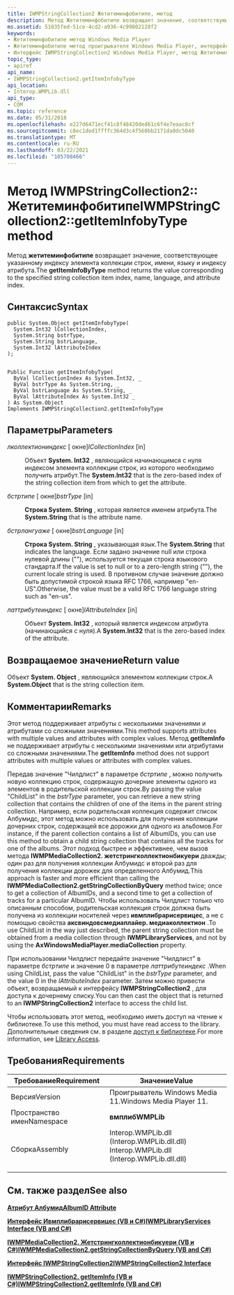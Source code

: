 ```yaml
---
title: IWMPStringCollection2 Жетитеминфобитипе, метод
description: Метод Жетитеминфобитипе возвращает значение, соответствующее указанному индексу элемента коллекции строк, имени, языку и индексу атрибута.
ms.assetid: 51035fed-51ce-4cd2-a936-4c99802128f2
keywords:
- Жетитеминфобитипе метод Windows Media Player
- Жетитеминфобитипе метод проигрывателя Windows Media Player, интерфейс IWMPStringCollection2
- Интерфейс IWMPStringCollection2 Windows Media Player, метод Жетитеминфобитипе
topic_type:
- apiref
api_name:
- IWMPStringCollection2.getItemInfobyType
api_location:
- Interop.WMPLib.dll
api_type:
- COM
ms.topic: reference
ms.date: 05/31/2018
ms.openlocfilehash: e227d6471ecf41c8f48420ded61c6f4e7eaac8cf
ms.sourcegitcommit: c8ec1ded1ffffc364d3c4f560bb2171da0dc5040
ms.translationtype: MT
ms.contentlocale: ru-RU
ms.lasthandoff: 03/22/2021
ms.locfileid: "105708466"
---
```

# <a name="iwmpstringcollection2getiteminfobytype-method"></a><span data-ttu-id="519b2-106">Метод IWMPStringCollection2:: Жетитеминфобитипе</span><span class="sxs-lookup"><span data-stu-id="519b2-106">IWMPStringCollection2::getItemInfobyType method</span></span>

<span data-ttu-id="519b2-107">Метод **жетитеминфобитипе** возвращает значение, соответствующее указанному индексу элемента коллекции строк, имени, языку и индексу атрибута.</span><span class="sxs-lookup"><span data-stu-id="519b2-107">The **getItemInfoByType** method returns the value corresponding to the specified string collection item index, name, language, and attribute index.</span></span>

## <a name="syntax"></a><span data-ttu-id="519b2-108">Синтаксис</span><span class="sxs-lookup"><span data-stu-id="519b2-108">Syntax</span></span>


```CSharp
public System.Object getItemInfobyType(
  System.Int32 lCollectionIndex,
  System.String bstrType,
  System.String bstrLanguage,
  System.Int32 lAttributeIndex
);
```


```VB

Public Function getItemInfobyType( _
  ByVal lCollectionIndex As System.Int32, _
  ByVal bstrType As System.String, _
  ByVal bstrLanguage As System.String, _
  ByVal lAttributeIndex As System.Int32 _
) As System.Object
Implements IWMPStringCollection2.getItemInfobyType
```





## <a name="parameters"></a><span data-ttu-id="519b2-109">Параметры</span><span class="sxs-lookup"><span data-stu-id="519b2-109">Parameters</span></span>

<dl> <dt>

<span data-ttu-id="519b2-110">*лколлектиониндекс* \[ окне\]</span><span class="sxs-lookup"><span data-stu-id="519b2-110">*lCollectionIndex* \[in\]</span></span>
</dt> <dd>

<span data-ttu-id="519b2-111">Объект **System. Int32** , являющийся начинающимся с нуля индексом элемента коллекции строк, из которого необходимо получить атрибут.</span><span class="sxs-lookup"><span data-stu-id="519b2-111">The **System.Int32** that is the zero-based index of the string collection item from which to get the attribute.</span></span>

</dd> <dt>

<span data-ttu-id="519b2-112">*бстртипе* \[ окне\]</span><span class="sxs-lookup"><span data-stu-id="519b2-112">*bstrType* \[in\]</span></span>
</dt> <dd>

<span data-ttu-id="519b2-113">**Строка System. String** , которая является именем атрибута.</span><span class="sxs-lookup"><span data-stu-id="519b2-113">The **System.String** that is the attribute name.</span></span>

</dd> <dt>

<span data-ttu-id="519b2-114">*бстрлангуаже* \[ окне\]</span><span class="sxs-lookup"><span data-stu-id="519b2-114">*bstrLanguage* \[in\]</span></span>
</dt> <dd>

<span data-ttu-id="519b2-115">**Строка System. String** , указывающая язык.</span><span class="sxs-lookup"><span data-stu-id="519b2-115">The **System.String** that indicates the language.</span></span> <span data-ttu-id="519b2-116">Если задано значение null или строка нулевой длины (""), используется текущая строка языкового стандарта.</span><span class="sxs-lookup"><span data-stu-id="519b2-116">If the value is set to null or to a zero-length string (""), the current locale string is used.</span></span> <span data-ttu-id="519b2-117">В противном случае значение должно быть допустимой строкой языка RFC 1766, например "en-US".</span><span class="sxs-lookup"><span data-stu-id="519b2-117">Otherwise, the value must be a valid RFC 1766 language string such as "en-us".</span></span>

</dd> <dt>

<span data-ttu-id="519b2-118">*латтрибутеиндекс* \[ окне\]</span><span class="sxs-lookup"><span data-stu-id="519b2-118">*lAttributeIndex* \[in\]</span></span>
</dt> <dd>

<span data-ttu-id="519b2-119">Объект **System. Int32** , который является индексом атрибута (начинающийся с нуля).</span><span class="sxs-lookup"><span data-stu-id="519b2-119">A **System.Int32** that is the zero-based index of the attribute.</span></span>

</dd> </dl>

## <a name="return-value"></a><span data-ttu-id="519b2-120">Возвращаемое значение</span><span class="sxs-lookup"><span data-stu-id="519b2-120">Return value</span></span>

<span data-ttu-id="519b2-121">Объект **System. Object** , являющийся элементом коллекции строк.</span><span class="sxs-lookup"><span data-stu-id="519b2-121">A **System.Object** that is the string collection item.</span></span>

## <a name="remarks"></a><span data-ttu-id="519b2-122">Комментарии</span><span class="sxs-lookup"><span data-stu-id="519b2-122">Remarks</span></span>

<span data-ttu-id="519b2-123">Этот метод поддерживает атрибуты с несколькими значениями и атрибутами со сложными значениями.</span><span class="sxs-lookup"><span data-stu-id="519b2-123">This method supports attributes with multiple values and attributes with complex values.</span></span> <span data-ttu-id="519b2-124">Метод **getItemInfo** не поддерживает атрибуты с несколькими значениями или атрибутами со сложными значениями.</span><span class="sxs-lookup"><span data-stu-id="519b2-124">The **getItemInfo** method does not support attributes with multiple values or attributes with complex values.</span></span>

<span data-ttu-id="519b2-125">Передав значение "Чилдлист" в параметре *бстртипе* , можно получить новую коллекцию строк, содержащую дочерние элементы одного из элементов в родительской коллекции строк.</span><span class="sxs-lookup"><span data-stu-id="519b2-125">By passing the value "ChildList" in the *bstrType* parameter, you can retrieve a new string collection that contains the children of one of the items in the parent string collection.</span></span> <span data-ttu-id="519b2-126">Например, если родительская коллекция содержит список Албумидс, этот метод можно использовать для получения коллекции дочерних строк, содержащей все дорожки для одного из альбомов.</span><span class="sxs-lookup"><span data-stu-id="519b2-126">For instance, if the parent collection contains a list of AlbumIDs, you can use this method to obtain a child string collection that contains all the tracks for one of the albums.</span></span> <span data-ttu-id="519b2-127">Этот подход быстрее и эффективнее, чем вызов метода **IWMPMediaCollection2. жетстрингколлектионбикуери** дважды; один раз для получения коллекции Албумидс и второй раз для получения коллекции дорожек для определенного Албумид.</span><span class="sxs-lookup"><span data-stu-id="519b2-127">This approach is faster and more efficient than calling the **IWMPMediaCollection2.getStringCollectionByQuery** method twice; once to get a collection of AlbumIDs, and a second time to get a collection of tracks for a particular AlbumID.</span></span> <span data-ttu-id="519b2-128">Чтобы использовать Чилдлист только что описанным способом, родительская коллекция строк должна быть получена из коллекции носителей через **ивмплибрарисервицес**, а не с помощью свойства **аксвиндовсмедиаплайер. медиаколлектион** .</span><span class="sxs-lookup"><span data-stu-id="519b2-128">To use ChildList in the way just described, the parent string collection must be obtained from a media collection through **IWMPLibraryServices**, and not by using the **AxWindowsMediaPlayer.mediaCollection** property.</span></span>

<span data-ttu-id="519b2-129">При использовании Чилдлист передайте значение "Чилдлист" в параметре *бстртипе* и значение 0 в параметре *латтрибутеиндекс* .</span><span class="sxs-lookup"><span data-stu-id="519b2-129">When using ChildList, pass the value "ChildList" in the *bstrType* parameter, and the value 0 in the *lAttributeIndex* parameter.</span></span> <span data-ttu-id="519b2-130">Затем можно привести объект, возвращаемый к интерфейсу **IWMPStringCollection2** , для доступа к дочернему списку.</span><span class="sxs-lookup"><span data-stu-id="519b2-130">You can then cast the object that is returned to an **IWMPStringCollection2** interface to access the child list.</span></span>

<span data-ttu-id="519b2-131">Чтобы использовать этот метод, необходимо иметь доступ на чтение к библиотеке.</span><span class="sxs-lookup"><span data-stu-id="519b2-131">To use this method, you must have read access to the library.</span></span> <span data-ttu-id="519b2-132">Дополнительные сведения см. в разделе [доступ к библиотеке](library-access.md).</span><span class="sxs-lookup"><span data-stu-id="519b2-132">For more information, see [Library Access](library-access.md).</span></span>

## <a name="requirements"></a><span data-ttu-id="519b2-133">Требования</span><span class="sxs-lookup"><span data-stu-id="519b2-133">Requirements</span></span>



| <span data-ttu-id="519b2-134">Требование</span><span class="sxs-lookup"><span data-stu-id="519b2-134">Requirement</span></span> | <span data-ttu-id="519b2-135">Значение</span><span class="sxs-lookup"><span data-stu-id="519b2-135">Value</span></span> |
|----------------------|------------------------------------------------------------------------------------------------------------------------|
| <span data-ttu-id="519b2-136">Версия</span><span class="sxs-lookup"><span data-stu-id="519b2-136">Version</span></span><br/>   | <span data-ttu-id="519b2-137">Проигрыватель Windows Media 11.</span><span class="sxs-lookup"><span data-stu-id="519b2-137">Windows Media Player 11.</span></span><br/>                                                                                    |
| <span data-ttu-id="519b2-138">Пространство имен</span><span class="sxs-lookup"><span data-stu-id="519b2-138">Namespace</span></span><br/> | <span data-ttu-id="519b2-139">**вмплиб**</span><span class="sxs-lookup"><span data-stu-id="519b2-139">**WMPLib**</span></span><br/>                                                                                                  |
| <span data-ttu-id="519b2-140">Сборка</span><span class="sxs-lookup"><span data-stu-id="519b2-140">Assembly</span></span><br/>  | <dl> <span data-ttu-id="519b2-141"><dt>Interop.WMPLib.dll (Interop.WMPLib.dll.dll)</dt></span><span class="sxs-lookup"><span data-stu-id="519b2-141"><dt>Interop.WMPLib.dll (Interop.WMPLib.dll.dll)</dt></span></span> </dl> |



## <a name="see-also"></a><span data-ttu-id="519b2-142">См. также раздел</span><span class="sxs-lookup"><span data-stu-id="519b2-142">See also</span></span>

<dl> <dt>

[<span data-ttu-id="519b2-143">**Атрибут Албумид**</span><span class="sxs-lookup"><span data-stu-id="519b2-143">**AlbumID Attribute**</span></span>](albumid-attribute.md)
</dt> <dt>

[<span data-ttu-id="519b2-144">**Интерфейс Ивмплибрарисервицес (VB и C#)**</span><span class="sxs-lookup"><span data-stu-id="519b2-144">**IWMPLibraryServices Interface (VB and C#)**</span></span>](iwmplibraryservices--vb-and-c.md)
</dt> <dt>

[<span data-ttu-id="519b2-145">**IWMPMediaCollection2. Жетстрингколлектионбикуери (VB и C#)**</span><span class="sxs-lookup"><span data-stu-id="519b2-145">**IWMPMediaCollection2.getStringCollectionByQuery (VB and C#)**</span></span>](wmplibiwmpmediacollection2-iwmpmediacollection2-getstringcollectionbyquery--vb-and-c.md)
</dt> <dt>

[<span data-ttu-id="519b2-146">**Интерфейс IWMPStringCollection2**</span><span class="sxs-lookup"><span data-stu-id="519b2-146">**IWMPStringCollection2 Interface**</span></span>](iwmpstringcollection2--vb-and-c.md)
</dt> <dt>

[<span data-ttu-id="519b2-147">**IWMPStringCollection2. getItemInfo (VB и C#)**</span><span class="sxs-lookup"><span data-stu-id="519b2-147">**IWMPStringCollection2.getItemInfo (VB and C#)**</span></span>](wmplibiwmpstringcollection2-iwmpstringcollection2-getiteminfo--vb-and-c.md)
</dt> </dl>

 

 





